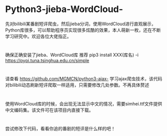 # Python3-jieba-WordCloud-
先对bilibili某番剧短评爬虫，然后jieba分词，使用WordCloud进行直观展示，Python库很多，可以帮助程序员实现很多炫酷的效果，本人萌新一枚，还在不断学习研究中。欢迎各位大佬指正。
#
确保正确安装了jieba、WordCloud库
推荐 pip3 install XXX(库名) -i https://pypi.tuna.tsinghua.edu.cn/simple
#
请查看 https://github.com/MGMCN/python3-ajax- 学习ajax爬虫技术，该代码对bilibili动态刷新短评爬取一样适用，只需要修改几处参数。不再具体赘述
#
使用WordCloud库的时候，会出现无法显示中文的情况，需要simhei.ttf文件提供中文编码集。该文件可在该项目内直接下载。
#
尝试修改下代码，看看你追的番剧的短评是什么样的吧！
